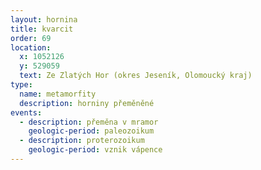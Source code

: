 ```yaml
---
layout: hornina
title: kvarcit
order: 69
location:
  x: 1052126
  y: 529059
  text: Ze Zlatých Hor (okres Jeseník, Olomoucký kraj)
type:
  name: metamorfity
  description: horniny přeměněné
events:
  - description: přeměna v mramor
    geologic-period: paleozoikum
  - description: proterozoikum
    geologic-period: vznik vápence
---
```


